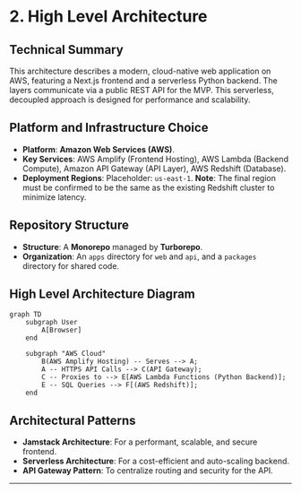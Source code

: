 # 2\. High Level Architecture

## Technical Summary

This architecture describes a modern, cloud-native web application on AWS, featuring a Next.js frontend and a serverless Python backend. The layers communicate via a public REST API for the MVP. This serverless, decoupled approach is designed for performance and scalability.

## Platform and Infrastructure Choice

  * **Platform**: **Amazon Web Services (AWS)**.
  * **Key Services**: AWS Amplify (Frontend Hosting), AWS Lambda (Backend Compute), Amazon API Gateway (API Layer), AWS Redshift (Database).
  * **Deployment Regions**: Placeholder: `us-east-1`. **Note**: The final region must be confirmed to be the same as the existing Redshift cluster to minimize latency.

## Repository Structure

  * **Structure**: A **Monorepo** managed by **Turborepo**.
  * **Organization**: An `apps` directory for `web` and `api`, and a `packages` directory for shared code.

## High Level Architecture Diagram

```mermaid
graph TD
    subgraph User
        A[Browser]
    end

    subgraph "AWS Cloud"
        B(AWS Amplify Hosting) -- Serves --> A;
        A -- HTTPS API Calls --> C(API Gateway);
        C -- Proxies to --> E[AWS Lambda Functions (Python Backend)];
        E -- SQL Queries --> F[(AWS Redshift)];
    end
```

## Architectural Patterns

  * **Jamstack Architecture**: For a performant, scalable, and secure frontend.
  * **Serverless Architecture**: For a cost-efficient and auto-scaling backend.
  * **API Gateway Pattern**: To centralize routing and security for the API.

-----

